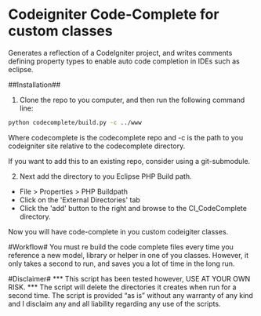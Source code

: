 Codeigniter Code-Complete for custom classes
============================================

Generates a reflection of a CodeIgniter project, and writes comments defining property types to enable auto code completion in IDEs such as eclipse.

##Installation##
1) Clone the repo to you computer, and then run the following command line:

```bash
python codecomplete/build.py -c ../www
```
Where codecomplete is the codecomplete repo and -c is the path to you codeigniter site relative to the codecomplete directory.

If you want to add this to an existing repo, consider using a git-submodule.


2) Next add the directory to you Eclipse PHP Build path.

* File > Properties > PHP Buildpath
* Click on the 'External Directories' tab
* Click the 'add' button to the right and browse to the CI_CodeComplete directory.


Now you will have code-complete in you custom codeigiter classes.

#Workflow#
You must re build the code complete files every time you reference a new model, library or helper in one of you classes.
However, it only takes a second to run, and saves you a lot of time in the long run.

#Disclaimer#
*** This script has been tested however, USE AT YOUR OWN RISK. ***
The script will delete the directories it creates when run for a second time.
The script is provided “as is” without any warranty of any kind and I disclaim any and all liability regarding any use of the scripts.
